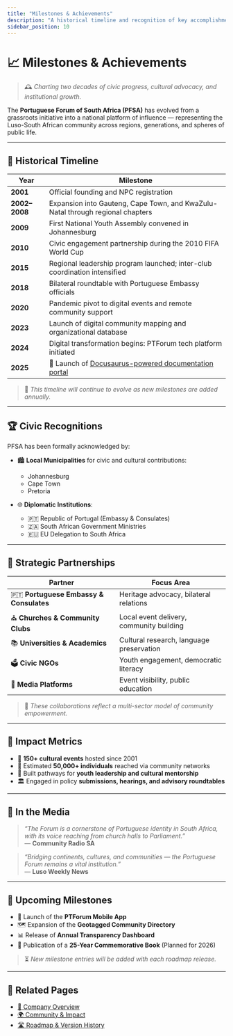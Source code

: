```yaml
---
title: "Milestones & Achievements"
description: "A historical timeline and recognition of key accomplishments by the Portuguese Forum of South Africa"
sidebar_position: 10
---
```


# 📈 Milestones & Achievements

> 🕰️ *Charting two decades of civic progress, cultural advocacy, and institutional growth.*

The **Portuguese Forum of South Africa (PFSA)** has evolved from a grassroots initiative into a national platform of influence — representing the Luso-South African community across regions, generations, and spheres of public life.

---

## 📅 Historical Timeline

| Year | Milestone |
|------|-----------|
| **2001** | Official founding and NPC registration |
| **2002–2008** | Expansion into Gauteng, Cape Town, and KwaZulu-Natal through regional chapters |
| **2009** | First National Youth Assembly convened in Johannesburg |
| **2010** | Civic engagement partnership during the 2010 FIFA World Cup |
| **2015** | Regional leadership program launched; inter-club coordination intensified |
| **2018** | Bilateral roundtable with Portuguese Embassy officials |
| **2020** | Pandemic pivot to digital events and remote community support |
| **2023** | Launch of digital community mapping and organizational database |
| **2024** | Digital transformation begins: PTForum tech platform initiated |
| **2025** | 🚀 Launch of [Docusaurus-powered documentation portal](../../nx-monorepo/documentation.md) |

> 🧭 *This timeline will continue to evolve as new milestones are added annually.*

---

## 🏆 Civic Recognitions

PFSA has been formally acknowledged by:

- 🏙️ **Local Municipalities** for civic and cultural contributions:
  - Johannesburg
  - Cape Town
  - Pretoria

- 🌐 **Diplomatic Institutions**:
  - 🇵🇹 Republic of Portugal (Embassy & Consulates)
  - 🇿🇦 South African Government Ministries
  - 🇪🇺 EU Delegation to South Africa

---

## 🤝 Strategic Partnerships

| Partner | Focus Area |
|--------|-------------|
| 🇵🇹 **Portuguese Embassy & Consulates** | Heritage advocacy, bilateral relations |
| ⛪ **Churches & Community Clubs** | Local event delivery, community building |
| 📚 **Universities & Academics** | Cultural research, language preservation |
| 🗳 **Civic NGOs** | Youth engagement, democratic literacy |
| 📰 **Media Platforms** | Event visibility, public education |

> 🔗 *These collaborations reflect a multi-sector model of community empowerment.*

---

## 🎉 Impact Metrics

- 📆 **150+ cultural events** hosted since 2001  
- 👥 Estimated **50,000+ individuals** reached via community networks  
- 🧒 Built pathways for **youth leadership and cultural mentorship**  
- 🏛 Engaged in policy **submissions, hearings, and advisory roundtables**

---

## 📰 In the Media

> *“The Forum is a cornerstone of Portuguese identity in South Africa, with its voice reaching from church halls to Parliament.”*  
> — **Community Radio SA**

> *“Bridging continents, cultures, and communities — the Portuguese Forum remains a vital institution.”*  
> — **Luso Weekly News**

---

## 🚀 Upcoming Milestones

- 📱 Launch of the **PTForum Mobile App**
- 🗺 Expansion of the **Geotagged Community Directory**
- 📊 Release of **Annual Transparency Dashboard**
- 📖 Publication of a **25-Year Commemorative Book** (Planned for 2026)

> ⏳ *New milestone entries will be added with each roadmap release.*

---

## 🔗 Related Pages

- [🏢 Company Overview](./company-overview.md)  
- [🌍 Community & Impact](./community.md)  
- [🛣 Roadmap & Version History](../roadmap/version-timeline.md)
